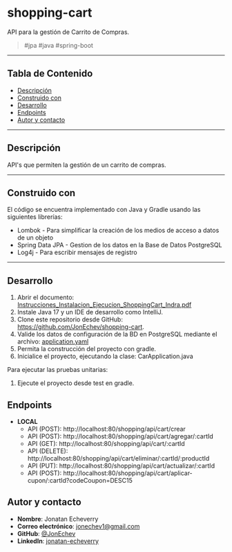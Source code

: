 # shopping-cart

API para la gestión de Carrito de Compras.

> <p>#jpa #java #spring-boot </p>

---

## Tabla de Contenido

- [Descripción](#descripción)
- [Construido con](#construido-con)
- [Desarrollo](#desarrollo)
- [Endpoints](#endpoints)
- [Autor y contacto](#autor-y-contacto)

---

## Descripción

API's que permiten la gestión de un carrito de compras.

---

## Construido con

El código se encuentra implementado con Java y Gradle usando las siguientes librerías:

- Lombok - Para simplificar la creación de los medios de acceso a datos de un objeto
- Spring Data JPA - Gestion de los datos en la Base de Datos PostgreSQL
- Log4j - Para escribir mensajes de registro

---

## Desarrollo
1. Abrir el documento: [Instrucciones_Instalacion_Ejecucion_ShoppingCart_Indra.pdf](https://github.com/JonEchev/shopping-cart/blob/main/deliverables/Instrucciones_Instalacion_Ejecucion_ShoppingCart_Indra.pdf)
2. Instale Java 17 y un IDE de desarrollo como IntelliJ.
3. Clone este repositorio desde GitHub: https://github.com/JonEchev/shopping-cart.
4. Valide los datos de configuración de la BD en PostgreSQL mediante el archivo: [application.yaml](https://github.com/JonEchev/shopping-cart/blob/main/src/main/resources/application.yaml)
5. Permita la construcción del proyecto con gradle.
6. Inicialice el proyecto, ejecutando la clase: CarApplication.java

Para ejecutar las pruebas unitarias:
1. Ejecute el proyecto desde test en gradle.

## Endpoints

- **LOCAL**
    - API (POST): http://localhost:80/shopping/api/cart/crear
    - API (POST): http://localhost:80/shopping/api/cart/agregar/:cartId
    - API (GET): http://localhost:80/shopping/api/cart/:cartId
    - API (DELETE): http://localhost:80/shopping/api/cart/eliminar/:cartId/:productId
    - API (PUT): http://localhost:80/shopping/api/cart/actualizar/:cartId
    - API (POST): http://localhost:80/shopping/api/cart/aplicar-cupon/:cartId?codeCoupon=DESC15

## Autor y contacto

- **Nombre**: Jonatan Echeverry
- **Correo electrónico**: jonechev1@gmail.com
- **GitHub**: [@JonEchev](https://github.com/JonEchev)
- **LinkedIn**: [jonatan-echeverry](https://www.linkedin.com/in/jonatan-echeverry-7130251a0/)